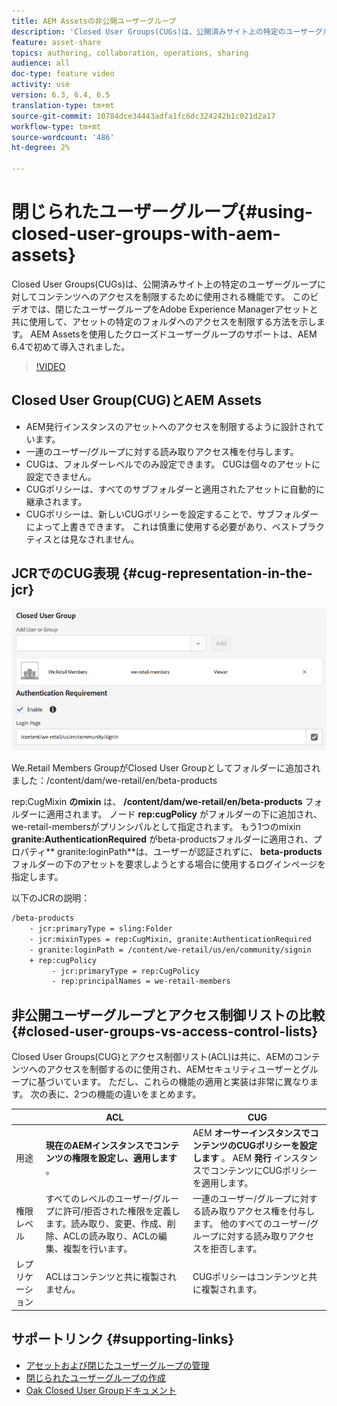 ```yaml
---
title: AEM Assetsの非公開ユーザーグループ
description: 'Closed User Groups(CUGs)は、公開済みサイト上の特定のユーザーグループに対してコンテンツへのアクセスを制限するために使用される機能です。 このビデオでは、閉じたユーザーグループをAdobe Experience Managerアセットと共に使用して、アセットの特定のフォルダへのアクセスを制限する方法を示します。 AEM Assetsを使用したクローズドユーザーグループのサポートは、AEM 6.4で初めて導入されました。 '
feature: asset-share
topics: authoring, collaboration, operations, sharing
audience: all
doc-type: feature video
activity: use
version: 6.3, 6.4, 6.5
translation-type: tm+mt
source-git-commit: 10784dce34443adfa1fc6dc324242b1c021d2a17
workflow-type: tm+mt
source-wordcount: '486'
ht-degree: 2%

---
```



# 閉じられたユーザーグループ{#using-closed-user-groups-with-aem-assets}

Closed User Groups(CUGs)は、公開済みサイト上の特定のユーザーグループに対してコンテンツへのアクセスを制限するために使用される機能です。 このビデオでは、閉じたユーザーグループをAdobe Experience Managerアセットと共に使用して、アセットの特定のフォルダへのアクセスを制限する方法を示します。 AEM Assetsを使用したクローズドユーザーグループのサポートは、AEM 6.4で初めて導入されました。

>[!VIDEO](https://video.tv.adobe.com/v/22155?quality=9&learn=on)

## Closed User Group(CUG)とAEM Assets

* AEM発行インスタンスのアセットへのアクセスを制限するように設計されています。
* 一連のユーザー/グループに対する読み取りアクセス権を付与します。
* CUGは、フォルダーレベルでのみ設定できます。 CUGは個々のアセットに設定できません。
* CUGポリシーは、すべてのサブフォルダーと適用されたアセットに自動的に継承されます。
* CUGポリシーは、新しいCUGポリシーを設定することで、サブフォルダーによって上書きできます。 これは慎重に使用する必要があり、ベストプラクティスとは見なされません。

## JCRでのCUG表現 {#cug-representation-in-the-jcr}

![JCRでのCUG表現](assets/closed-user-groups/folder-properties-closed-user-groups.png)

We.Retail Members GroupがClosed User Groupとしてフォルダーに追加されました：/content/dam/we-retail/en/beta-products

rep:CugMixin **のmixin** は、 **/content/dam/we-retail/en/beta-products** フォルダーに適用されます。 ノード **rep:cugPolicy** がフォルダーの下に追加され、we-retail-membersがプリンシパルとして指定されます。 もう1つのmixin **granite:AuthenticationRequired** がbeta-productsフォルダーに適用され、プロパティ** granite:loginPath**は、ユーザーが認証されずに、 **beta-products** フォルダーの下のアセットを要求しようとする場合に使用するログインページを指定します。

以下のJCRの説明：

```xml
/beta-products
    - jcr:primaryType = sling:Folder
    - jcr:mixinTypes = rep:CugMixin, granite:AuthenticationRequired
    - granite:loginPath = /content/we-retail/us/en/community/signin
    + rep:cugPolicy
         - jcr:primaryType = rep:CugPolicy
         - rep:principalNames = we-retail-members
```

## 非公開ユーザーグループとアクセス制御リストの比較 {#closed-user-groups-vs-access-control-lists}

Closed User Groups(CUG)とアクセス制御リスト(ACL)は共に、AEMのコンテンツへのアクセスを制御するのに使用され、AEMセキュリティユーザーとグループに基づいています。 ただし、これらの機能の適用と実装は非常に異なります。 次の表に、2つの機能の違いをまとめます。

|  | ACL | CUG |
| ----------------- | -------------------------------------------------------------------------------------------------------------------------------- | ----------------------------------------------------------------------------------------------------------------------------- |
| 用途 | **現在のAEMインスタンスでコンテンツの権限を設定し、適用します** 。 | AEM **オーサーインスタンスでコンテンツのCUGポリシーを設定します** 。 AEM **発行** インスタンスでコンテンツにCUGポリシーを適用します。 |
| 権限レベル | すべてのレベルのユーザー/グループに許可/拒否された権限を定義します。読み取り、変更、作成、削除、ACLの読み取り、ACLの編集、複製を行います。 | 一連のユーザー/グループに対する読み取りアクセス権を付与します。 他のすべてのユーザー/グループに対する読み取りアクセスを拒否します。 |
| レプリケーション | ACLはコンテンツと共に複製されません。 | CUGポリシーはコンテンツと共に複製されます。 |

## サポートリンク {#supporting-links}

* [アセットおよび閉じたユーザーグループの管理](https://helpx.adobe.com/experience-manager/6-5/assets/using/managing-assets-touch-ui.html#ClosedUserGroup)
* [閉じられたユーザーグループの作成](https://helpx.adobe.com/experience-manager/6-5/sites/administering/using/cug.html)
* [Oak Closed User Groupドキュメント](https://jackrabbit.apache.org/oak/docs/security/authorization/cug.html)
